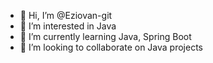 - 👋 Hi, I’m @Eziovan-git
- 👀 I’m interested in Java
- 🌱 I’m currently learning Java, Spring Boot
- 💞️ I’m looking to collaborate on Java projects

<!---
Eziovan-git/Eziovan-git is a ✨ special ✨ repository because its `README.md` (this file) appears on your GitHub profile.
You can click the Preview link to take a look at your changes.
--->
